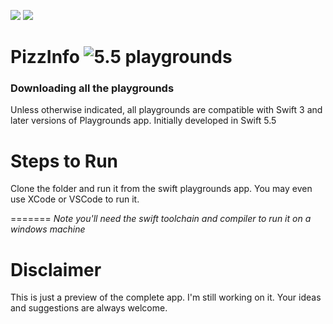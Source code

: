 
<p>
    <img src="https://img.shields.io/badge/Author-sougatoroy3-ff69b4.svg" />
    <img src="https://img.shields.io/badge/Swift-5.5-ff69b4.svg" />
</p>

# PizzInfo ![5.5 playgrounds](https://img.shields.io/badge/Playgrounds:-5.5-orange.svg)

### Downloading all the playgrounds

Unless otherwise indicated, all playgrounds are compatible with Swift 3 and later versions of Playgrounds app.
Initially developed in Swift 5.5

# Steps to Run
Clone the folder and run it from the swift playgrounds app.
You may even use XCode or VSCode to run it.

=======
*Note you'll need the swift toolchain and compiler to run it on a windows machine*

# Disclaimer
This is just a preview of the complete app. I'm still working on it. Your ideas and suggestions are always welcome.

